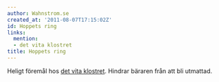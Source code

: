 ```yaml
---
author: Wahnstrom.se
created_at: '2011-08-07T17:15:02Z'
id: Hoppets ring
links:
  mention:
  - det vita klostret
title: Hoppets ring
---
```


Heligt föremål hos [det vita klostret]. Hindrar bäraren från att bli utmattad.

  [det vita klostret]: det_vita_klostret